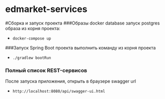 # edmarket-services

#Сборка и запуск проекта
###Образы docker database
запуск postgres образа из корня проекта:
* `docker-compose up`

###Запуск Spring Boot проекта
выполнить команду из корня проекта
* `./gradlew bootRun`

### Полный список REST-сервисов 
После запуска приложения, открыть в браузере swagger url
* `http://localhost:8080/api/swagger-ui.html`

